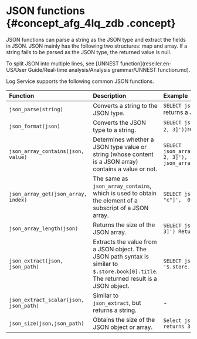 # JSON functions {#concept_afg_4lq_zdb .concept}

JSON functions can parse a string as the JSON type and extract the fields in JSON. JSON mainly has the following two structures: map and array. If a string fails to be parsed as the JSON type, the returned value is null.

To split JSON into multiple lines, see [UNNEST function](reseller.en-US/User Guide/Real-time analysis/Analysis grammar/UNNEST function.md).

Log Service supports the following common JSON functions.

|Function|Description|Example|
|:-------|:----------|:------|
|`json_parse(string)`|Converts a string to the JSON type.|`SELECT json_parse('[1, 2, 3]')` returns a JSON array|
|`json_format(json)`|Converts the JSON type to a string.|`SELECT json_format(json_parse('[1, 2, 3]'))`returns a string|
|`json_array_contains(json, value)`|Determines whether a JSON type value or string \(whose content is a JSON array\) contains a value or not.|`SELECT json_array_contains(json_parse('[1, 2, 3]'), 2) or SELECT json_array_contains('[1, 2, 3]', 2)`|
|`json_array_get(json_array, index)`|The same as `json_array_contains`, which is used to obtain the element of a subscript of a JSON array.|`SELECT json_array_get('["a", "b", "c"]',  0) returns 'a'`|
|`json_array_length(json)`|Returns the size of the JSON array.|`SELECT json_array_length('[1, 2, 3]') Returns 3`|
|`json_extract(json, json_path)`|Extracts the value from a JSON object. The JSON path syntax is similar to `$.store.book[0].title`. The returned result is a JSON object.|`SELECT json_extract(json, '$.store.book');`|
|`json_extract_scalar(json, json_path)`|Similar to `json_extract`, but returns a string.|-|
|`json_size(json,json_path)`|Obtains the size of the JSON object or array.|`Select json_size ('[1, 2, 3]') returns 3`|

